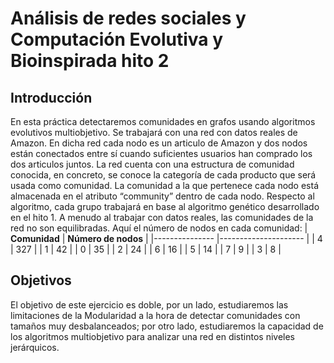 # Análisis de redes sociales y Computación Evolutiva y Bioinspirada hito 2

## Introducción
En esta práctica detectaremos comunidades en grafos usando algoritmos evolutivos
multiobjetivo. Se trabajará con una red con datos reales de Amazon. En dicha red cada nodo es
un articulo de Amazon y dos nodos están conectados entre sí cuando suficientes usuarios han
comprado los dos articulos juntos. La red cuenta con una estructura de comunidad conocida, en
concreto, se conoce la categoría de cada producto que será usada como comunidad. La
comunidad a la que pertenece cada nodo está almacenada en el atributo “community” dentro
de cada nodo. Respecto al algoritmo, cada grupo trabajará en base al algoritmo genético
desarrollado en el hito 1.
A menudo al trabajar con datos reales, las comunidades de la red no son equilibradas. Aquí el
número de nodos en cada comunidad:
| **Comunidad** 	| **Número de nodos** 	|
|---------------	|---------------------	|
| 4             	| 327                 	|
| 1             	| 42                  	|
| 0             	| 35                  	|
| 2             	| 24                  	|
| 6             	| 16                  	|
| 5             	| 14                  	|
| 7             	| 9                   	|
| 3             	| 8                   	|

## Objetivos
El objetivo de este ejercicio es doble, por un lado, estudiaremos las limitaciones de la
Modularidad a la hora de detectar comunidades con tamaños muy desbalanceados; por otro
lado, estudiaremos la capacidad de los algoritmos multiobjetivo para analizar una red en
distintos niveles jerárquicos. 